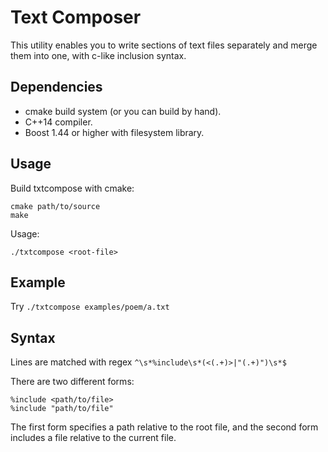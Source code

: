 # Text Composer

This utility enables you to write sections of text files separately and merge
them into one, with c-like inclusion syntax.

## Dependencies

* cmake build system (or you can build by hand).
* C++14 compiler.
* Boost 1.44 or higher with filesystem library.

## Usage

Build txtcompose with cmake:

```
cmake path/to/source
make
```

Usage:

```
./txtcompose <root-file>
```

## Example

Try `./txtcompose examples/poem/a.txt`

## Syntax

Lines are matched with regex `^\s*%include\s*(<(.+)>|"(.+)")\s*$`

There are two different forms:

```
%include <path/to/file>
%include "path/to/file"
```

The first form specifies a path relative to the root file, and the second form
includes a file relative to the current file.
